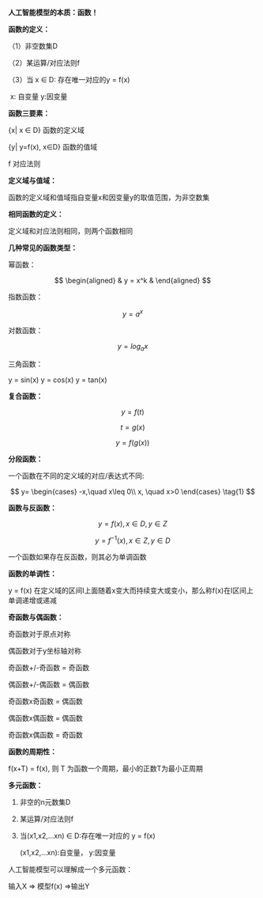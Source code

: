 **人工智能模型的本质：函数！**



**函数的定义：**

（1）非空数集D

（2）某运算/对应法则f

（3）当 x ∈ D: 存在唯一对应的y = f(x)

​    x: 自变量    y:因变量



**函数三要素：**

{x| x ∈ D} 函数的定义域

{y| y=f(x), x∈D} 函数的值域

f 对应法则



**定义域与值域：**

函数的定义域和值域指自变量x和因变量y的取值范围，为非空数集



**相同函数的定义：**

定义域和对应法则相同，则两个函数相同



**几种常见的函数类型：**

幂函数：


$$
\begin{aligned}
& y = x^k  &
\end{aligned}
$$


指数函数：

   $$ y = a^x $$

对数函数：

   $$ y = log_{a} x $$

三角函数：

   y = sin(x)   y = cos(x)   y = tan(x) 



**复合函数：**

   $$ y = f(t) $$ 

   $$ t = g(x) $$

   $$ y = f(g(x)) $$



**分段函数：**

一个函数在不同的定义域的对应/表达式不同:


$$
y=
\begin{cases}
-x,\quad x\leq 0\\
x, \quad x>0
\end{cases}
\tag{1}
$$


**函数与反函数：**

$$y = f(x),  x∈ D, y ∈ Z $$

$$ y = f^{-1}(x)   , x ∈ Z,  y ∈ D $$

一个函数如果存在反函数，则其必为单调函数



**函数的单调性：**

 y = f(x) 在定义域的区间I上面随着x变大而持续变大或变小，那么称f(x)在I区间上单调递增或递减



**奇函数与偶函数：**

奇函数对于原点对称

偶函数对于y坐标轴对称

奇函数+/-奇函数 = 奇函数

偶函数+/-偶函数 = 偶函数

奇函数x奇函数 = 偶函数

偶函数x偶函数 = 偶函数

奇函数x偶函数 = 奇函数



**函数的周期性：**

f(x+T) = f(x), 则 T 为函数一个周期，最小的正数T为最小正周期



**多元函数：**

1. 非空的n元数集D

2. 某运算/对应法则f

3. 当(x1,x2,…xn) ∈ D:存在唯一对应的 y = f(x)

   (x1,x2,…xn):自变量，   y:因变量

   

人工智能模型可以理解成一个多元函数：

输入X => 模型f(x)  =>输出Y